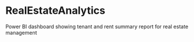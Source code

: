 # RealEstateAnalytics
Power BI dashboard showing tenant and rent summary report for real estate management
